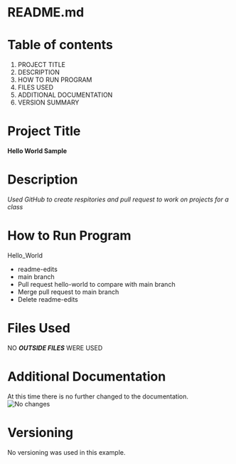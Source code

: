 # README.md
# Table of contents
1. PROJECT TITLE
2. DESCRIPTION
3. HOW TO RUN PROGRAM
4. FILES USED
5. ADDITIONAL DOCUMENTATION
6. VERSION SUMMARY

# Project Title
**Hello World Sample**

# Description
*Used GitHub to create respitories and pull request to work on projects for a class*

# How to Run Program
Hello_World
* readme-edits
* main branch
* Pull request hello-world to compare with main branch
* Merge pull request to main branch
* Delete readme-edits

# Files Used
NO ***OUTSIDE FILES*** WERE USED

# Additional Documentation
At this time there is no further changed to the documentation.
![No changes](https://upload.wikimedia.org/wikipedia/commons/a/ac/No-document-md.png)

# Versioning
No versioning was used in this example.
